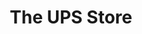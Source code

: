 ---
title: "The UPS Store"
url: /hillsboro/the-ups-store-southeast-tualatin-valley-highway/
shop: Kopieren
---